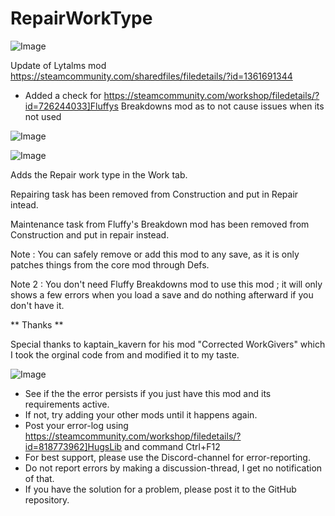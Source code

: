 # RepairWorkType

![Image](https://i.imgur.com/buuPQel.png)

Update of Lytalms mod
https://steamcommunity.com/sharedfiles/filedetails/?id=1361691344

- Added a check for https://steamcommunity.com/workshop/filedetails/?id=726244033]Fluffys Breakdowns mod as to not cause issues when its not used

![Image](https://i.imgur.com/pufA0kM.png)

	
![Image](https://i.imgur.com/Z4GOv8H.png)

Adds the Repair work type in the Work tab.

Repairing task has been removed from Construction and put in Repair intead.

Maintenance task from Fluffy's Breakdown mod has been removed from Construction and put in repair instead.

Note : You can safely remove or add this mod to any save, as it is only patches things from the core mod through Defs.

Note 2 : You don't need Fluffy Breakdowns mod to use this mod ; it will only shows a few errors when you load a save and do nothing afterward if you don't have it.

** Thanks **

Special thanks to kaptain_kavern for his mod "Corrected WorkGivers" which I took the orginal code from and modified it to my taste.

![Image](https://i.imgur.com/PwoNOj4.png)



-  See if the the error persists if you just have this mod and its requirements active.
-  If not, try adding your other mods until it happens again.
-  Post your error-log using https://steamcommunity.com/workshop/filedetails/?id=818773962]HugsLib and command Ctrl+F12
-  For best support, please use the Discord-channel for error-reporting.
-  Do not report errors by making a discussion-thread, I get no notification of that.
-  If you have the solution for a problem, please post it to the GitHub repository.



